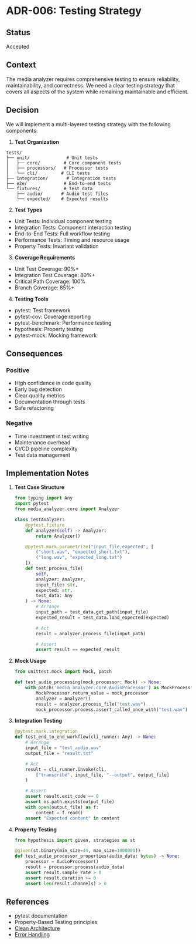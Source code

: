 # ADR-006: Testing Strategy

## Status
Accepted

## Context
The media analyzer requires comprehensive testing to ensure reliability, maintainability, and correctness. We need a clear testing strategy that covers all aspects of the system while remaining maintainable and efficient.

## Decision
We will implement a multi-layered testing strategy with the following components:

1. **Test Organization**
```
tests/
├── unit/              # Unit tests
│   ├── core/         # Core component tests
│   ├── processors/   # Processor tests
│   └── cli/         # CLI tests
├── integration/       # Integration tests
├── e2e/              # End-to-end tests
└── fixtures/         # Test data
    ├── audio/       # Audio test files
    └── expected/    # Expected results
```

2. **Test Types**
- Unit Tests: Individual component testing
- Integration Tests: Component interaction testing
- End-to-End Tests: Full workflow testing
- Performance Tests: Timing and resource usage
- Property Tests: Invariant validation

3. **Coverage Requirements**
- Unit Test Coverage: 90%+ 
- Integration Test Coverage: 80%+
- Critical Path Coverage: 100%
- Branch Coverage: 85%+

4. **Testing Tools**
- pytest: Test framework
- pytest-cov: Coverage reporting
- pytest-benchmark: Performance testing
- hypothesis: Property testing
- pytest-mock: Mocking framework

## Consequences

### Positive
- High confidence in code quality
- Early bug detection
- Clear quality metrics
- Documentation through tests
- Safe refactoring

### Negative
- Time investment in test writing
- Maintenance overhead
- CI/CD pipeline complexity
- Test data management

## Implementation Notes

1. **Test Case Structure**
   ```python
   from typing import Any
   import pytest
   from media_analyzer.core import Analyzer
   
   class TestAnalyzer:
       @pytest.fixture
       def analyzer(self) -> Analyzer:
           return Analyzer()
   
       @pytest.mark.parametrize("input_file,expected", [
           ("short.wav", "expected_short.txt"),
           ("long.wav", "expected_long.txt")
       ])
       def test_process_file(
           self,
           analyzer: Analyzer,
           input_file: str,
           expected: str,
           test_data: Any
       ) -> None:
           # Arrange
           input_path = test_data.get_path(input_file)
           expected_result = test_data.load_expected(expected)
   
           # Act
           result = analyzer.process_file(input_path)
   
           # Assert
           assert result == expected_result
   ```

2. **Mock Usage**
   ```python
   from unittest.mock import Mock, patch
   
   def test_audio_processing(mock_processor: Mock) -> None:
       with patch('media_analyzer.core.AudioProcessor') as MockProcessor:
           MockProcessor.return_value = mock_processor
           analyzer = Analyzer()
           result = analyzer.process_file("test.wav")
           mock_processor.process.assert_called_once_with("test.wav")
   ```

3. **Integration Testing**
   ```python
   @pytest.mark.integration
   def test_end_to_end_workflow(cli_runner: Any) -> None:
       # Arrange
       input_file = "test_audio.wav"
       output_file = "result.txt"
   
       # Act
       result = cli_runner.invoke(cli, 
           ["transcribe", input_file, "--output", output_file]
       )
   
       # Assert
       assert result.exit_code == 0
       assert os.path.exists(output_file)
       with open(output_file) as f:
           content = f.read()
       assert "Expected content" in content
   ```

4. **Property Testing**
   ```python
   from hypothesis import given, strategies as st
   
   @given(st.binary(min_size=44, max_size=1000000))
   def test_audio_processor_properties(audio_data: bytes) -> None:
       processor = AudioProcessor()
       result = processor.process(audio_data)
       assert result.sample_rate > 0
       assert result.duration >= 0
       assert len(result.channels) > 0
   ```

## References
- pytest documentation
- Property-Based Testing principles
- [Clean Architecture](ADR-001-core-architecture.md)
- [Error Handling](ADR-003-error-handling.md)
